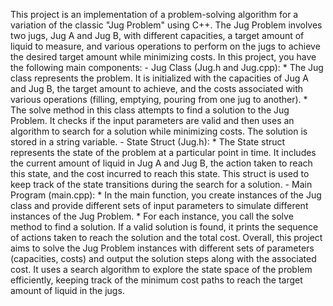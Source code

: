 This project is an implementation of a problem-solving algorithm for a variation of the classic "Jug Problem" using C++. The Jug Problem involves two jugs, Jug A and Jug B, with different capacities, a target amount of liquid to measure, and various operations to perform on the jugs to achieve the desired target amount while minimizing costs. In this project, you have the following main components:
      - Jug Class (Jug.h and Jug.cpp):
    * The Jug class represents the problem. It is initialized with the capacities of Jug A and Jug B, the target amount to achieve, and the costs associated with various operations (filling, emptying, pouring from one jug to another).
    * The solve method in this class attempts to find a solution to the Jug Problem. It checks if the input parameters are valid and then uses an algorithm to search for a solution while minimizing costs. The solution is stored in a string variable.
      -	State Struct (Jug.h):
    * The State struct represents the state of the problem at a particular point in time. It includes the current amount of liquid in Jug A and Jug B, the action taken to reach this state, and the cost incurred to reach this state. This struct is used to keep track of the state transitions during the search for a solution.
    - Main Program (main.cpp):
    * In the main function, you create instances of the Jug class and provide different sets of input parameters to simulate different instances of the Jug Problem.
    * For each instance, you call the solve method to find a solution. If a valid solution is found, it prints the sequence of actions taken to reach the solution and the total cost.
Overall, this project aims to solve the Jug Problem instances with different sets of parameters (capacities, costs) and output the solution steps along with the associated cost. It uses a search algorithm to explore the state space of the problem efficiently, keeping track of the minimum cost paths to reach the target amount of liquid in the jugs.
